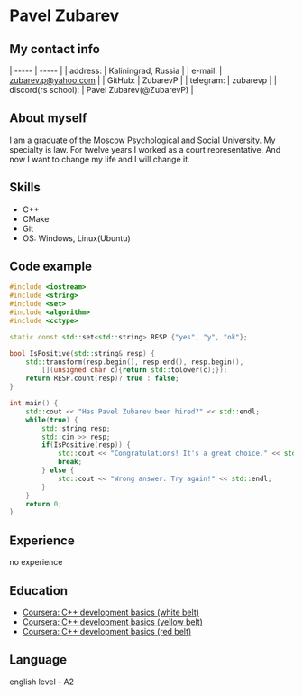 # Pavel Zubarev

## **My contact info**
| ----- | ----- |
| address: | Kaliningrad, Russia | 
| e-mail: | zubarev.p@yahoo.com |
| GitHub: | ZubarevP |
| telegram: | zubarevp |
| discord(rs school): | Pavel Zubarev(@ZubarevP) |


## About myself
I am a graduate of the Moscow Psychological and Social University. My specialty is law. For twelve years I worked as a court representative. 
And now I want to change my life and I will change it.

## Skills
- C++<br> 
- CMake<br>
- Git<br>
- OS: Windows, Linux(Ubuntu)<br>

## Code example
```c++
#include <iostream>
#include <string>
#include <set>
#include <algorithm>
#include <cctype>

static const std::set<std::string> RESP {"yes", "y", "ok"};

bool IsPositive(std::string& resp) {
    std::transform(resp.begin(), resp.end(), resp.begin(),
        [](unsigned char c){return std::tolower(c);});    
    return RESP.count(resp)? true : false; 
}

int main() {
    std::cout << "Has Pavel Zubarev been hired?" << std::endl;
    while(true) {
        std::string resp;
        std::cin >> resp;
        if(IsPositive(resp)) {
            std::cout << "Congratulations! It's a great choice." << std::endl;
            break;
        } else {
            std::cout << "Wrong answer. Try again!" << std::endl;
        }
    }
    return 0;
}
```
## Experience
no experience

## Education
- [Coursera: C++ development basics (white belt)](https://coursera.org/share/e452dd6d315306750c9ee0580b360fd9) 
- [Coursera: C++ development basics (yellow belt)](https://coursera.org/share/10786d003a1f34e33d4b270e2e9315b2)
- [Coursera: C++ development basics (red belt)](https://coursera.org/share/22c66ddff09d9e4c77f0498449a9dfa2) 

## Language
english level - A2
